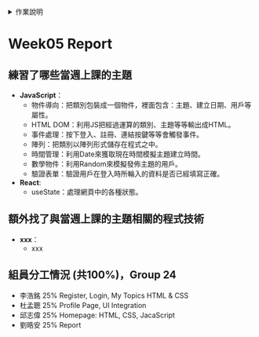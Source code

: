 <details>
<summary>作業說明</summary>

# 作業說明

## 實作演練
各組自行訂定主題進行實作演練 (可中途更改題目，只要合理就行)
- 練習當週上課的主題 20%
- 額外找的與當週上課的主題相關的程式技術 15%
- 將這些技術合併到實作演練的主題的合理性 15%

將諸多元件與技術放在一起顯得相當牽強，但在一定得用到的前提下，構思如何合理安排在同一網站中相當具有挑戰性。

## 作業繳交方式：

1. 在GitHub中建立一個Repository以你們的組別命名，如： Team03 。如：Web程式設計與應用 - 第三組 (中文Repo名稱無法使用)
2. 在GitHub中放一個HW_Report資料夾
3. 裡面放每一週的作業檔之外，還要放這一周做了什麼的Report，請依週次命名如：Week03.md

## 內容分三段
1. 練習了哪些當週上課的主題
2. 額外找了與當週上課的主題相關的程式技術
3. 組員分工情況 (共100%)，並清楚的標示你們是哪一組 (組別)
    - 王小明 25% html設計
    - 李小華 25% css設計
    - 王小美 15% 不知道
    - 吳名式 35% html+CSS救火

內容包含當周做的內容，以上講的當週上課的主題及額外找了與當週上課的主題相關的程式技術都必須實做在專案之中並commit進去。

每週上傳該周最後一次commit的網址，ex: https://github.com/shiunyi71/Web_APP_HW/commit/643101979cd8b6304310b75f85e0f8c8ef9c6b2f

※請加老師及助教的帳號進Collaborator: shiunyi71@gmail.com, annie8528@gmail.com
</details>

# Week05 Report

## 練習了哪些當週上課的主題
- **JavaScript**：
    - 物件導向：把類別包裝成一個物件，裡面包含：主題、建立日期、用戶等屬性。
    - HTML DOM：利用JS把經過運算的類別、主題等等輸出成HTML。
    - 事件處理：按下登入、註冊、連結按鍵等等會觸發事件。
    - 陣列：把類別以陣列形式儲存在程式之中。
    - 時間管理：利用Date來獲取現在時間模擬主題建立時間。
    - 數學物件：利用Random來模擬發佈主題的用戶。
    - 驗證表單：驗證用戶在登入時所輪入的資料是否已經填寫正確。
- **React**:
    - useState：處理網頁中的各種狀態。

## 額外找了與當週上課的主題相關的程式技術
- **xxx**：
    - xxx

## 組員分工情況 (共100%)，Group 24
- 李浩銘 25% Register, Login, My Topics HTML & CSS
- 杜孟聰 25% Profile Page, UI Integration
- 邱志偉 25% Homepage: HTML, CSS, JacaScript
- 劉晧安 25% Report
